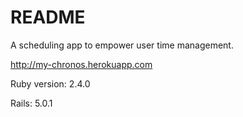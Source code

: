 # README

A scheduling app to empower user time management. 

http://my-chronos.herokuapp.com

Ruby version: 2.4.0 

Rails: 5.0.1



